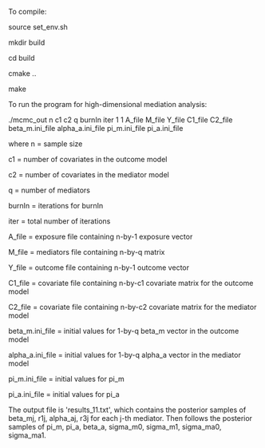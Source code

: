 To compile:

source set_env.sh

mkdir build

cd build

cmake ..

make

To run the program for high-dimensional mediation analysis:

./mcmc_out n c1 c2 q burnIn iter 1 1 A_file M_file Y_file C1_file C2_file beta_m.ini_file alpha_a.ini_file pi_m.ini_file pi_a.ini_file

where
n = sample size

c1 = number of covariates in the outcome model

c2 = number of covariates in the mediator model

q = number of mediators

burnIn = iterations for burnIn

iter = total number of iterations

A_file = exposure file containing n-by-1 exposure vector

M_file = mediators file containing n-by-q matrix

Y_file = outcome file containing n-by-1 outcome vector

C1_file = covariate file containing n-by-c1 covariate matrix for the outcome model

C2_file = covariate file containing n-by-c2 covariate matrix for the mediator model

beta_m.ini_file = initial values for 1-by-q beta_m vector in the outcome model

alpha_a.ini_file = initial values for 1-by-q alpha_a vector in the mediator model

pi_m.ini_file = initial values for pi_m

pi_a.ini_file = initial values for pi_a


The output file is 'results_11.txt', which contains the posterior samples of beta_mj, r1j, alpha_aj, r3j for each j-th mediator. Then follows the posterior samples of pi_m, pi_a, beta_a, sigma_m0, sigma_m1, sigma_ma0, sigma_ma1.
